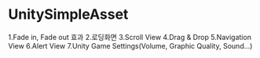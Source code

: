 # UnitySimpleAsset

1.Fade in, Fade out 효과
2.로딩화면
3.Scroll View
4.Drag & Drop
5.Navigation View
6.Alert View
7.Unity Game Settings(Volume, Graphic Quality, Sound...)

